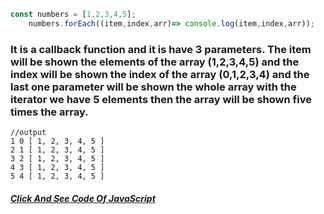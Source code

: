```javascript
const numbers = [1,2,3,4,5];
    numbers.forEach((item,index,arr)=> console.log(item,index,arr));
```
### It is a callback function and it is have 3 parameters. The item will be shown the elements of the array (1,2,3,4,5) and the index will be shown the index of the array (0,1,2,3,4) and the last one parameter will be shown the whole array with the iterator we have 5 elements then the array will be shown five times the array.

```output
//output
1 0 [ 1, 2, 3, 4, 5 ]
2 1 [ 1, 2, 3, 4, 5 ]
3 2 [ 1, 2, 3, 4, 5 ]
4 3 [ 1, 2, 3, 4, 5 ]
5 4 [ 1, 2, 3, 4, 5 ]
```
##### [Click And See Code Of JavaScript](../js/1.foreach.js)